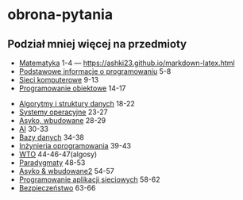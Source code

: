 # obrona-pytania
## Podział mniej więcej na przedmioty

* [Matematyka](src/matematyka.md) 1-4 — <https://ashki23.github.io/markdown-latex.html>
* [Podstawowe informacje o programowaniu](src/podstawowe-informacje-o-programowaniu.md) 5-8
* [Sieci komputerowe](src/sieci.md) 9-13
* [Programowanie obiektowe](src/programowanie-obiektowe.md) 14-17
<!-- * Paradygmaty 17? -->
* [Algorytmy i struktury danych](src/algorytmy.md) 18-22
* [Systemy operacyjne](src/systemy-operacyjne.md) 23-27
* [Asyko, wbudowane](src/asyko-systemy-wbudowane.md) 28-29
* [AI](src/ai.md) 30-33
* [Bazy danych](src/bazy-danych.md) 34-38
* [Inżynieria oprogramowania](src/inzynieria-oprogramowania.md) 39-43
* [WTO](src/wto.md) 44-46-47(algosy)
* [Paradygmaty](src/paradygmaty.md) 48-53
* [Asyko & wbudowane2](src/asyko-systemy-wbudowane.md) 54-57
* [Programowanie aplikacji sieciowych](src/programowanie-aplikacji-sieciowych.md) 58-62
* [Bezpieczeństwo](src/bezpieczenstwo.md) 63-66
